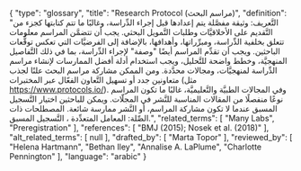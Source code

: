 {
    "type": "glossary",
    "title": "Research Protocol (مراسم البحث)",
    "definition": "التَّعريف: وثيقة مفصَّلة يتم إعدادها قبل إجراء الدِّراسة، وغالبًا ما تتم كتابتها كجزء من التَّقديم على الأخلاقيَّات وطلبات التَّمويل البحثي.  يجب أن تتضمَّن المراسم معلومات تتعلق بخلفية الدِّراسة، ومبرِّراتها، وأهدافها، بالإضافة إلى الفرضيَّات التي تعكس توقُّعات الباحثين.  ويجب أن تقدِّم المراسم أيضًا \"وصفة\" لإجراء الدِّراسة، بما في ذلك التَّفاصيل المنهجيَّة، وخطط واضحة للتَّحليل، ويجب  استخدام أدلة أفضل الممارسات لإنشاء مراسم الدِّراسة لمنهجيَّات، ومجالات محدَّدة. ومن الممكن مشاركة مراسم البحث علنًا لجذب متعاونين جدد أو تسهيل التَّعاون الفعّال عبر المختبرات (مثل https://www.protocols.io/). وفي المجالات الطبيَّة والتَّعليميَّة، غالبًا ما تكون المراسم نوعًا منفصلًا من المقالات المناسبة للنَّشر في المجلّات.  ويمكن للباحثين اختيار التَّسجيل المسبق عندما لا تكون مشاركة المراسم، أو النَّشر ممارسة شائعة.  المصطلحات ذات الصِّلة: المعامل المتعدِّدة ، التَّسجيل المسبق.",
    "related_terms": [
        "Many Labs",
        "Preregistration"
    ],
    "references": [
        "BMJ (2015); Nosek et al. (2018)"
    ],
    "alt_related_terms": [
        null
    ],
    "drafted_by": [
        "Marta Topor"
    ],
    "reviewed_by": [
        "Helena Hartmann",
        "Bethan Iley",
        "Annalise A. LaPlume",
        "Charlotte Pennington"
    ],
    "language": "arabic"
}
